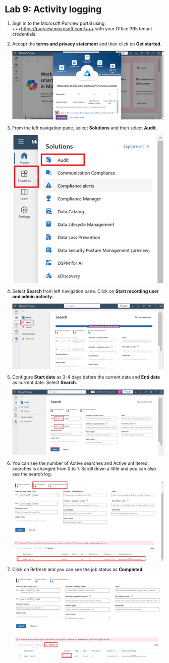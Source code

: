 # **Lab 9: Activity logging**

1.  Sign in to the Microsoft Purview portal using 
    +++https://purview.microsoft.com/+++ with your Office 365 tenant
    credentials.

2.  Accept the **terms and privacy statement** and then click on **Get
    started**.

     ![](./media/image1.png)

3.  From the left navigation pane, select **Solutions** and then select
    **Audit.**

     ![A screenshot of a computer Description automatically generated](./media/image2.png)

4.  Select **Search** from left navigation pane. Click on **Start
    recording user and admin activity**.

     ![A screenshot of a computer Description automatically generated](./media/image3.png)

5.  Configure **Start date** as 3-4 days before the current date and
    **End date** as current date. Select **Search**.

     ![A screenshot of a computer Description automatically generated](./media/image4.png)

6.  You can see the number of Active searches and Active unfiltered
    searches is changed from 0 to 1. Scroll down a little and you can
    also see the search log.

     ![](./media/image5.png)

7.  Click on Refresh and you can see the job status as **Completed**.

     ![A screenshot of a computer Description automatically generated](./media/image6.png)

